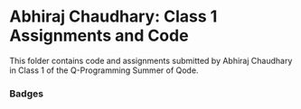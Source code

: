 # Abhiraj Chaudhary: Class 1 Assignments and Code
This folder contains code and assignments submitted by Abhiraj Chaudhary in Class 1 of the Q-Programming Summer of Qode.
### Badges